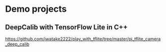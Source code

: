 # Demo projects

## DeepCalib with TensorFlow Lite in C++
https://github.com/iwatake2222/play_with_tflite/tree/master/pj_tflite_camera_deep_calib
